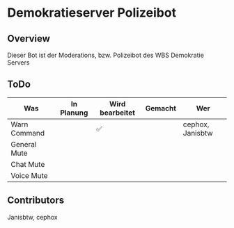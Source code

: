 # Demokratieserver Polizeibot
## Overview
Dieser Bot ist der Moderations, bzw. Polizeibot des WBS Demokratie Servers
## ToDo
| Was          | In Planung  | Wird bearbeitet  | Gemacht | Wer              |
|--------------|-------------|------------------|---------|------------------|
| Warn Command |             |        ✅        |         |cephox, Janisbtw |
| General Mute |             |                  |         |                  |
| Chat Mute    |             |                  |         |                  |
| Voice Mute   |             |                  |         |                  |
## Contributors
Janisbtw,
cephox
